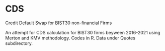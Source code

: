 # CDS
Credit Default Swap for BIST30 non-financial Firms

An attempt for CDS calculation for BIST30 firms beyween 2016-2021 using Merton and KMV methodology.
Codes in R.
Data under Quotes subdirectory.
